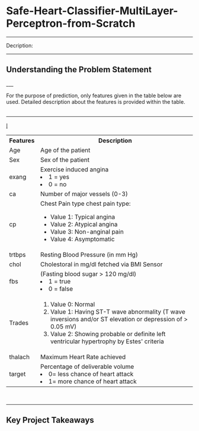 # Safe-Heart-Classifier-MultiLayer-Perceptron-from-Scratch
___
Decription:
___

<h2>Understanding the Problem Statement</h2>
___

For the purpose of prediction, only features given in the table below are used. Detailed description about the features is provided within the table.<br><br>
___
<table>
    <tr>
        <th align=\centre\><b>Features</b></th>
        <th align=\centre\><b>Description</b></th>
    </tr>
    <tr>
        <td>Age</td> 
        <td>Age of the patient</td>
    </tr>
    <tr>
        <td>Sex </td> 
        <td>Sex of the patient</td>
    </tr>
    <tr>
        <td>exang</td> 
        <td>
            Exercise induced angina 
            <li>1 = yes</li>
            <li>0 = no</li>
        </td>
    </tr>
    <tr>    
        <td>ca</td>
        <td>Number of major vessels (0-3)</td>
    </tr>
    <tr>
        <td>cp </td>
        <td>Chest Pain type chest pain type:
            <ul>
                <li>Value 1: Typical angina</li>
                <li>Value 2: Atypical angina</li>
                <li>Value 3: Non-anginal pain</li>
                <li>Value 4: Asymptomatic</li>
            </l>
        </td>
    </tr>
    <tr>
        <td>trtbps </td>
        <td>Resting Blood Pressure (in mm Hg)</td>
    </tr>
    <tr>
        <td>chol </td>
        <td>Cholestoral in mg/dl fetched via BMI Sensor</td>
    </tr>
    <tr>
        <td>fbs </td>
        <td>
            (Fasting blood sugar > 120 mg/dl) 
            <li>1 = true</li>
            <li>0 = false </li>
        </td>
    </tr>
    <tr>
        <td>Trades</td>
        <td>
            <ol>
                <li>Value 0: Normal</li>
                <li>Value 1: Having ST-T wave abnormality (T wave inversions and/or ST elevation or depression of > 0.05 mV)</li>
                <li>Value 2: Showing probable or definite left ventricular hypertrophy by Estes' criteria</li>
            </ol>
        </td>
    </tr>
    <tr>
        <td>thalach </td>
        <td>Maximum Heart Rate achieved</td>
    </tr>
    <tr>
        <td>target </td>
        <td>Percentage of deliverable volume
            <li> 0= less chance of heart attack</li>
            <li> 1= more chance of heart attack</li>
        </td>l̥
    </tr>
</table><br> 

___
<h2>Key Project Takeaways</h2>
